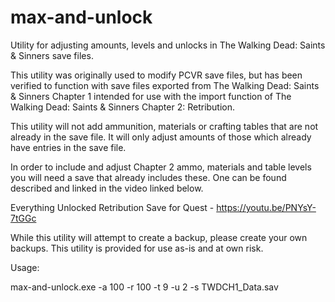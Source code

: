 # max-and-unlock
Utility for adjusting amounts, levels and unlocks in The Walking Dead: Saints &amp; Sinners save files.

This utility was originally used to modify PCVR save files, but has been verified to function with save files exported from The Walking Dead: Saints & Sinners Chapter 1 intended for use with the import function of The Walking Dead: Saints & Sinners Chapter 2: Retribution.

This utility will not add ammunition, materials or crafting tables that are not already in the save file. It will only adjust amounts of those which already have entries in the save file.

In order to include and adjust Chapter 2 ammo, materials and table levels you will need a save that already includes these. One can be found described and linked in the video linked below.

Everything Unlocked Retribution Save for Quest - https://youtu.be/PNYsY-7tGGc

While this utility will attempt to create a backup, please create your own backups. This utility is provided for use as-is and at own risk.

Usage:
 
  max-and-unlock.exe -a 100 -r 100 -t 9 -u 2 -s TWDCH1_Data.sav
